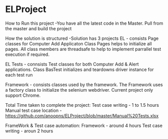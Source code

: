 # ELProject
How to Run this project
-You have all the latest code in the Master. Pull from the master and build the project

How the solution is structured
-Solution has 3 projects
EL - consists Page classes for Computer Add Applicaton
Class Pages helps to initialize all pages. 
All class members are threadsafe to help to implement parrallel test execution if required.

EL Tests - connsists Test classes for both Computer Add  & Alert applications.
Class BasTest initializes and teardowns driver instance for each test run 

Framework - consists classes used by the framework.
The Framework uses a factory class to initialize the selenium webdriver. Current project only support Chrome. 


Total Time taken to complete the project:
Test case writing - 1 to 1.5 hours
Manual test case location - https://github.com/anoopns/ELProject/blob/master/Manual%20Tests.xlsx

FrameWork & Test case automation:
Framework - around 4 hours
Test case writing - aroun 2 hours



